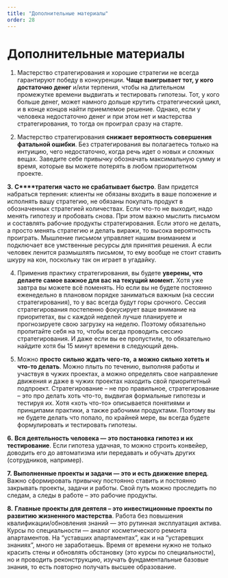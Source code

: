 ```yaml
---
title: "Дополнительные материалы"
order: 28
---
```


# Дополнительные материалы

1. Мастерство стратегирования и хорошие стратегии не всегда гарантируют победу в конкуренции. **Чаще выигрывает тот, у кого достаточно денег** и/или терпения, чтобы на длительном промежутке времени выдвигать и тестировать гипотезы. Тот, у кого больше денег, может намного дольше крутить стратегический цикл, и в конце концов найти приемлемое решение. Однако, если у человека недостаточно денег и при этом нет и мастерства стратегирования, то тогда он проиграл сразу на старте.

2. Мастерство стратегирования **снижает вероятность совершения фатальной ошибки**. Без стратегирования вы полагаетесь только на интуицию, чего недостаточно, когда речь идет о новых и сложных вещах. Заведите себе привычку обозначать максимальную сумму и время, которые вы можете потерять в любом приоритетном проекте.

**3.** **С****тратегия часто не срабатывает быстро**. Вам придется набраться терпения: клиенты не обязаны входить в ваше положение и исполнять вашу стратегию, не обязаны покупать продукт в обозначенных стратегией количествах. Если что-то не выходит, надо менять гипотезу и пробовать снова. При этом важно мыслить письмом и составлять рабочие продукты стратегирования. Если этого не делать, а просто менять стратегию и делать виражи, то высока вероятность проиграть. Мышление письмом управляет нашим вниманием и подключает все умственные ресурсы для принятия решения. А если человек ленится размышлять письмом, то ему вообще не стоит ставить шкуру на кон, поскольку так он играет в угадайку.

4. Применив практику стратегирования, вы будете **уверены, что делаете самое важное для вас на текущий момент.** Хотя уже завтра вы можете всё поменять. Но если вы не будете постоянно еженедельно в плановом порядке заниматься важным (на сессии стратегирования), то у вас всегда будут горы срочного. Сессия стратегирования постепенно фокусирует ваше внимание на приоритетах, вы с каждой неделей лучше планируете и прогнозируете свою загрузку на неделю. Поэтому обязательно пропитайте себя на то, чтобы всегда проводить сессию стратегирования. И даже если вы ее пропустили, то обязательно найдите хотя бы 15 минут времени в следующий день.

5. Можно **просто** **сильно ждать чего-то,** **а** **можно сильно хотеть и что-то делать**. Можно плыть по течению, выполняя работы и участвуя в чужих проектах, а можно определять свое направление движения и даже в чужих проектах находить свой приоритетный подпроект. Стратегирование – не про правильное, стратегирование – это про делать хоть что-то, выдвигая формальные гипотезы и тестируя их. Хотя «хоть что-то» описывается понятиями и принципами практики, а также рабочими продуктами. Поэтому вы не будете делать что попало, по крайней мере, вы всегда будете формулировать и тестировать гипотезы.

**6.** **Вся деятельность человека — это постановка гипотез и их тестирование**. Если гипотеза удачная, то можно строить конвейер, доводить его до автоматизма или передавать и обучать других (сотрудников, например).

**7.** **Выполненные проекты и задачи — это и есть движение вперед**. Важно сформировать привычку постоянно ставить и постоянно закрывать проекты, задачи и работы. Свой путь можно проследить по следам, а следы в работе – это рабочие продукты.

**8.** **Главные проекты для деятеля – это инвестиционные проекты по развитию жизненного мастерства**. Работа без повышения квалификации/обновления знаний — это рутинная эксплуатация актива. Курсы по специальности — аналог косметического ремонта апартаментов. На “уставших апартаментах”, как и на “устаревших знаниях”, много не заработаешь. Время от времени нужно не только красить стены и обновлять обстановку (это курсы по специальности), но и проводить реконструкцию, изучать фундаментальные базовые знания, то есть повторно получать высшее образование.